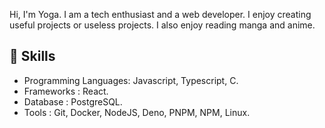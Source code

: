 Hi, I'm Yoga. I am a tech enthusiast and a web developer. I enjoy creating useful projects or useless projects. I also enjoy reading manga and anime.

## 🔭 Skills
- Programming Languages: Javascript, Typescript, C.
- Frameworks : React.
- Database : PostgreSQL.
- Tools : Git, Docker, NodeJS, Deno, PNPM, NPM, Linux.
